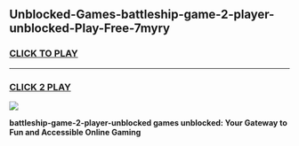 
## Unblocked-Games-battleship-game-2-player-unblocked-Play-Free-7myry
<h3>
<a href="https://premium76.site?title=battleship-game-2-player-unblocked&ref=17A">CLICK TO PLAY</a></h3>
<hr>

<h3>
<a href="https://premium76.site?title=battleship-game-2-player-unblocked&ref=17A">CLICK 2 PLAY</a>
  
</h3>

<a href="https://premium76.site?title=battleship-game-2-player-unblocked&ref=17A"><img src="https://clearcache.store/games.png"></a>


**battleship-game-2-player-unblocked games unblocked: Your Gateway to Fun and Accessible Online Gaming**

